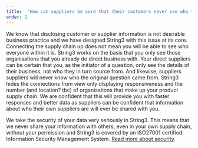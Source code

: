 ```yaml
---
title:  "How can suppliers be sure that their customers never see who they have passed questions to? "
order: 2
---
```

We know that disclosing customer or supplier information is not desirable business practice and we have designed String3 with this issue at its core. Connecting the supply chain up does not mean you will be able to see who everyone within it is. String3 works on the basis that you only see those organisations that you already do direct business with. Your direct suppliers can be certain that you, as the initiator of a question, only see the details of their business, not who they in turn source from. And likewise, suppliers suppliers will never know who the original question came from. String3 hides the connections from view only displaying responsiveness and the number (and location? tbc) of organisations that make up your product supply chain. We are confident that this will provide you with faster responses and better data as suppliers can be confident that information about who their own suppliers are will ever be shared with you. 

We take the security of your data very seriously in String3. This means that we never share your information with others, even in your own supply chain, without your permission and String3 is covered by an ISO27001 certified Information Security Management System. <a href="/security/" title="More information about security">Read more about security</a>.
